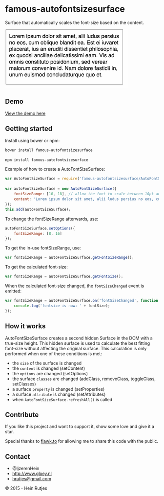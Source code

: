 famous-autofontsizesurface
==========

Surface that automatically scales the font-size based on the content.

![Screenshot](screenshot.gif)


## Demo

[View the demo here](https://rawgit.com/IjzerenHein/famous-autofontsizesurface/master/demo/index.html)

    
## Getting started

Install using bower or npm:

    bower install famous-autofontsizesurface

    npm install famous-autofontsizesurface

Example of how to create a AutoFontSizeSurface:

```javascript
var AutoFontSizeSurface = require('famous-autofontsizesurface/AutoFontSizeSurface');

var autoFontSizeSurface = new AutoFontSizeSurface({
    fontSizeRange: [10, 18], // allow the font to scale between 10pt and 18pt.
    content: 'Lorem ipsum dolor sit amet, alii ludus persius no eos, cum oblique blandit ea. Est ei iuvaret placerat, ius an eruditi dissentiet philosophia, ex quodsi ancillae delicatissimi eam. Vis ad omnis constituto posidonium, sed verear malorum convenire id. Nam dolore fastidii in, unum euismod concludaturque quo et.',
});
this.add(autoFontSizeSurface);
```

To change the fontSizeRange afterwards, use:

```javascript
autoFontSizeSurface.setOptions({
    fontSizeRange: [8, 16]
});
```

To get the in-use fontSizeRange, use:

```javascript
var fontSizeRange = autoFontSizeSurface.getFontSizeRange();
```

To get the calculated font-size:

```javascript
var fontSizeRange = autoFontSizeSurface.getFontSize();
```

When the calculated font-size changed, the `fontSizeChanged` event is emitted:

```javascript
var fontSizeRange = autoFontSizeSurface.on('fontSizeChanged', function (fontSize) {
    console.log('fontsize is now: ' + fontSize);
});
```


## How it works

AutoFontSizeSurface creates a second hidden Surface in the DOM with a true-size height. This hidden surface is used to
calculate the best fitting font-size without affecting the original surface. This calculation is only performed when one
of these conditions is met:
- the `size` of the surface is changed
- the `content` is changed (setContent)
- the `options` are changed (setOptions)
- the surface `classes` are changed (addClass, removeClass, toggleClass, setClasses)
- a surface `property` is changed (setProperties)
- a surface `attribute` is changed (setAttributes)
- when `AutoFontSizeSurface.refreshAll()` is called


## Contribute

If you like this project and want to support it, show some love
and give it a star.

Special thanks to [flawk.to](http://www.flawk.to) for allowing me to share this code with the public.


## Contact
- 	@IjzerenHein
- 	http://www.gloey.nl
- 	hrutjes@gmail.com

© 2015 - Hein Rutjes
